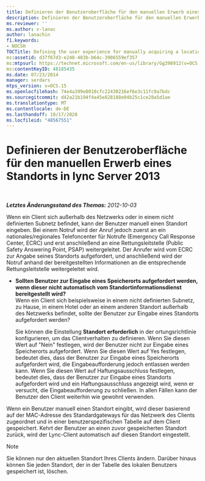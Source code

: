 ```yaml
---
title: Definieren der Benutzeroberfläche für den manuellen Erwerb eines Standorts
description: Definieren der Benutzeroberfläche für den manuellen Erwerb eines Standorts.
ms.reviewer: ''
ms.author: v-lanac
author: lanachin
f1.keywords:
- NOCSH
TOCTitle: Defining the user experience for manually acquiring a location
ms:assetid: d37f67d3-e248-483b-b64c-3986559ef357
ms:mtpsurl: https://technet.microsoft.com/en-us/library/Gg398912(v=OCS.15)
ms:contentKeyID: 48185435
ms.date: 07/23/2014
manager: serdars
mtps_version: v=OCS.15
ms.openlocfilehash: 74e4a399e8010cfc22430216ef6e3c11fc9a7bdc
ms.sourcegitcommit: d42a21b194f4a45e828188e04b25c1ce28a5d1ae
ms.translationtype: MT
ms.contentlocale: de-DE
ms.lasthandoff: 10/17/2020
ms.locfileid: "48567551"
---
```

# <a name="defining-the-user-experience-for-manually-acquiring-a-location-in-lync-server-2013"></a>Definieren der Benutzeroberfläche für den manuellen Erwerb eines Standorts in lync Server 2013

<div data-xmlns="http://www.w3.org/1999/xhtml">

<div class="topic" data-xmlns="http://www.w3.org/1999/xhtml" data-msxsl="urn:schemas-microsoft-com:xslt" data-cs="https://msdn.microsoft.com/">

<div data-asp="https://msdn2.microsoft.com/asp">



</div>

<div id="mainSection">

<div id="mainBody">

<span> </span>

_**Letztes Änderungsstand des Themas:** 2012-10-03_

Wenn ein Client sich außerhalb des Netzwerks oder in einem nicht definierten Subnetz befindet, kann der Benutzer manuell einen Standort eingeben. Bei einem Notruf wird der Anruf jedoch zuerst an ein nationales/regionales Telefoncenter für Notrufe (Emergency Call Response Center, ECRC) und erst anschließend an eine Rettungsleitstelle (Public Safety Answering Point, PSAP) weitergeleitet. Der Anrufer wird vom ECRC zur Angabe seines Standorts aufgefordert, und anschließend wird der Notruf anhand der bereitgestellten Informationen an die entsprechende Rettungsleitstelle weitergeleitet wird.

  - **Sollten Benutzer zur Eingabe eines Speicherorts aufgefordert werden, wenn dieser nicht automatisch vom Standortinformationsdienst bereitgestellt wird?**  
    Wenn ein Client sich beispielsweise in einem nicht definierten Subnetz, zu Hause, in einem Hotel oder an einem anderen Standort außerhalb des Netzwerks befindet, sollte der Benutzer zur Eingabe eines Standorts aufgefordert werden?
    
    Sie können die Einstellung **Standort erforderlich** in der ortungsrichtlinie konfigurieren, um das Clientverhalten zu definieren. Wenn Sie diesen Wert auf "Nein" festlegen, wird der Benutzer nicht zur Eingabe eines Speicherorts aufgefordert. Wenn Sie diesen Wert auf Yes festlegen, bedeutet dies, dass der Benutzer zur Eingabe eines Speicherorts aufgefordert wird, die Eingabeaufforderung jedoch entlassen werden kann. Wenn Sie diesen Wert auf Haftungsausschluss festlegen, bedeutet dies, dass der Benutzer zur Eingabe eines Standorts aufgefordert wird und ein Haftungsausschluss angezeigt wird, wenn er versucht, die Eingabeaufforderung zu schließen. In allen Fällen kann der Benutzer den Client weiterhin wie gewohnt verwenden.

Wenn ein Benutzer manuell einen Standort eingibt, wird dieser basierend auf der MAC-Adresse des Standardgateways für das Netzwerk des Clients zugeordnet und in einer benutzerspezifischen Tabelle auf dem Client gespeichert. Kehrt der Benutzer an einen zuvor gespeicherten Standort zurück, wird der Lync-Client automatisch auf diesen Standort eingestellt.

<div>


> [!NOTE]
> Sie können nur den aktuellen Standort Ihres Clients ändern. Darüber hinaus können Sie jeden Standort, der in der Tabelle des lokalen Benutzers gespeichert ist, löschen.



</div>

</div>

<span> </span>

</div>

</div>

</div>

